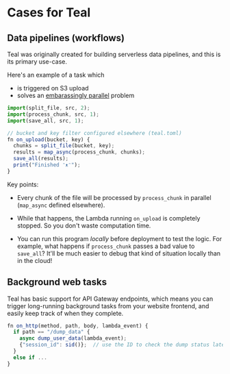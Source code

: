 # Cases for Teal


## Data pipelines (workflows)

Teal was originally created for building serverless data pipelines, and this is
its primary use-case.

Here's an example of a task which
- is triggered on S3 upload
- solves an [embarassingly parallel][1] problem

```javascript
import(split_file, src, 2);
import(process_chunk, src, 1);
import(save_all, src, 1);

// bucket and key filter configured elsewhere (teal.toml)
fn on_upload(bucket, key) {
  chunks = split_file(bucket, key);
  results = map_async(process_chunk, chunks);
  save_all(results);
  print("Finished ᵔᴥᵔ");
}
```

Key points:

- Every chunk of the file will be processed by `process_chunk` in parallel
  (`map_async` defined elsewhere).

- While that happens, the Lambda running `on_upload` is completely stopped. So
  you don't waste computation time.

- You can run this program *locally* before deployment to test the logic. For
  example, what happens if `process_chunk` passes a bad value to `save_all`?
  It'll be much easier to debug that kind of situation locally than in the
  cloud!


[1]: https://en.wikipedia.org/wiki/Embarrassingly_parallel


## Background web tasks

Teal has basic support for API Gateway endpoints, which means you can trigger
long-running background tasks from your website frontend, and easily keep track
of when they complete.

```javascript
fn on_http(method, path, body, lambda_event) {
  if path == "/dump_data" {
    async dump_user_data(lambda_event);
    {"session_id": sid()};  // use the ID to check the dump status later
  }
  else if ...
}
```

